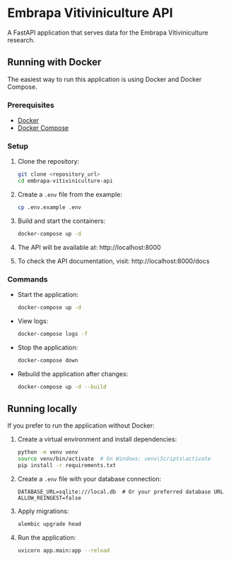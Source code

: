# Embrapa Vitiviniculture API

A FastAPI application that serves data for the Embrapa Vitiviniculture research.

## Running with Docker

The easiest way to run this application is using Docker and Docker Compose.

### Prerequisites

- [Docker](https://docs.docker.com/get-docker/)
- [Docker Compose](https://docs.docker.com/compose/install/)

### Setup

1. Clone the repository:
   ```bash
   git clone <repository_url>
   cd embrapa-vitiviniculture-api
   ```

2. Create a `.env` file from the example:
   ```bash
   cp .env.example .env
   ```
   
3. Build and start the containers:
   ```bash
   docker-compose up -d
   ```

4. The API will be available at: http://localhost:8000

5. To check the API documentation, visit: http://localhost:8000/docs

### Commands

- Start the application:
  ```bash
  docker-compose up -d
  ```

- View logs:
  ```bash
  docker-compose logs -f
  ```

- Stop the application:
  ```bash
  docker-compose down
  ```

- Rebuild the application after changes:
  ```bash
  docker-compose up -d --build
  ```

## Running locally

If you prefer to run the application without Docker:

1. Create a virtual environment and install dependencies:
   ```bash
   python -m venv venv
   source venv/bin/activate  # On Windows: venv\Scripts\activate
   pip install -r requirements.txt
   ```

2. Create a `.env` file with your database connection:
   ```
   DATABASE_URL=sqlite:///local.db  # Or your preferred database URL
   ALLOW_REINGEST=false
   ```

3. Apply migrations:
   ```bash
   alembic upgrade head
   ```

4. Run the application:
   ```bash
   uvicorn app.main:app --reload
   ```

